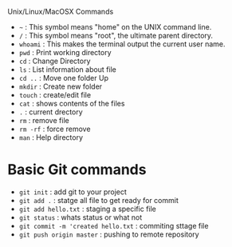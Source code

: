 Unix/Linux/MacOSX Commands
* `~` : This symbol means "home" on the UNIX command line.
* `/` : This symbol means "root", the ultimate parent directory.
* `whoami` : This makes the terminal output the current user name.
* `pwd` : Print working directory
* `cd` : Change Directory
* `ls` :  List information about file
* `cd ..` : Move one folder Up
* `mkdir` : Create new folder
* `touch` : create/edit file
* `cat` : shows contents of the files
* `.` : current drectory
* `rm` : remove file
* `rm -rf` : force remove
* `man` : Help directory 

# Basic Git commands
* `git init` : add git to your project
* `git add .` : statge all file to get ready for commit
* `git add hello.txt` : staging a specific file
* `git status` : whats status or what not
* `git commit -m 'created hello.txt` : commiting sttage file
* `git push origin master` : pushing to remote repository 
